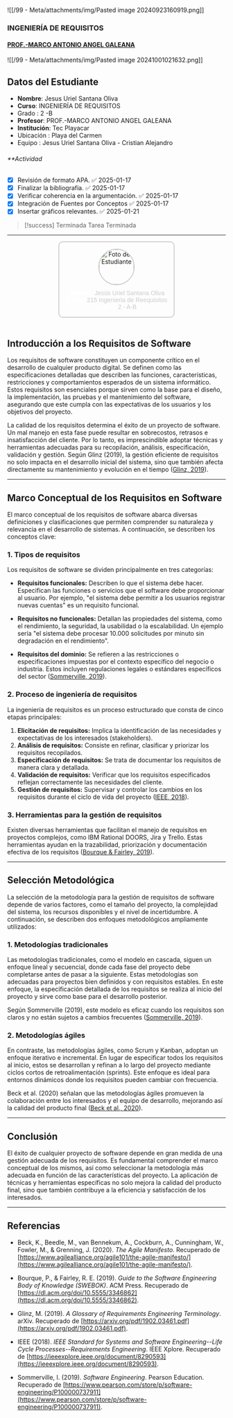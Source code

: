 
![[/99 - Meta/attachments/img/Pasted image 20240923160919.png]]

### INGENIERÍA DE REQUISITOS
#### [PROF.-MARCO ANTONIO ANGEL GALEANA](https://moodle.tecplayacar.edu.mx/user/view.php?id=8662&course=6032)

![[/99 - Meta/attachments/img/Pasted image 20241001021632.png]]





## **Datos del Estudiante**

- **Nombre**: Jesus Uriel Santana Oliva
- **Curso**: INGENIERÍA DE REQUISITOS
- Grado : 2 -B
- **Profesor**: PROF.-MARCO ANTONIO ANGEL GALEANA
- **Institución**: Tec Playacar
- Ubicación : Playa del Carmen
- Equipo : Jesus Uriel Santana Oliva
			- Cristian Alejandro
###### **Actividad
- [x] Revisión de formato APA. ✅ 2025-01-17
- [x] Finalizar la bibliografía. ✅ 2025-01-17
- [x] Verificar coherencia en la argumentación. ✅ 2025-01-17
- [x] Integración de Fuentes por Conceptos ✅ 2025-01-17
- [x] Insertar gráficos relevantes. ✅ 2025-01-21

> [!success] Terminada
> Tarea Terminada
> 
---
<center>
  <div style="display: inline-block; padding: 15px; border: 2px solid #ccc; border-radius: 10px; background: transparent; box-shadow: 0 0 15px rgba(255,255,255,0.3); text-align: center; transition: transform 0.3s, box-shadow 0.3s;">
    <img src="https://avatars.githubusercontent.com/u/47199647?v=4" alt="Foto del Estudiante" style="width: 80px; height: 80px; border-radius: 50%; margin-bottom: 10px; border: 2px solid #ccc; transition: transform 0.3s;">
    <div style="font-family: Arial, sans-serif; color: #ccc;">
      <strong style="color: #fff;">Alumno:</strong> Jesús Uriel Santana Oliva<br>
      <strong style="color: #fff;">Curso:</strong> 215  Ingenieria de Reequisitos<br>
      <strong style="color: #fff;">Grado:</strong> 2 - A-B
    </div>
  </div>
</center>

<br>

## Introducción a los Requisitos de Software

Los requisitos de software constituyen un componente crítico en el desarrollo de cualquier producto digital. Se definen como las especificaciones detalladas que describen las funciones, características, restricciones y comportamientos esperados de un sistema informático. Estos requisitos son esenciales porque sirven como la base para el diseño, la implementación, las pruebas y el mantenimiento del software, asegurando que este cumpla con las expectativas de los usuarios y los objetivos del proyecto.

La calidad de los requisitos determina el éxito de un proyecto de software. Un mal manejo en esta fase puede resultar en sobrecostos, retrasos e insatisfacción del cliente. Por lo tanto, es imprescindible adoptar técnicas y herramientas adecuadas para su recopilación, análisis, especificación, validación y gestión. Según Glinz (2019), la gestión eficiente de requisitos no solo impacta en el desarrollo inicial del sistema, sino que también afecta directamente su mantenimiento y evolución en el tiempo ([Glinz, 2019](https://arxiv.org/pdf/1902.03461.pdf)).

---

## Marco Conceptual de los Requisitos en Software

El marco conceptual de los requisitos de software abarca diversas definiciones y clasificaciones que permiten comprender su naturaleza y relevancia en el desarrollo de sistemas. A continuación, se describen los conceptos clave:

### **1. Tipos de requisitos**

Los requisitos de software se dividen principalmente en tres categorías:

- **Requisitos funcionales:** Describen lo que el sistema debe hacer. Especifican las funciones o servicios que el software debe proporcionar al usuario. Por ejemplo, "el sistema debe permitir a los usuarios registrar nuevas cuentas" es un requisito funcional.
    
- **Requisitos no funcionales:** Detallan las propiedades del sistema, como el rendimiento, la seguridad, la usabilidad o la escalabilidad. Un ejemplo sería "el sistema debe procesar 10.000 solicitudes por minuto sin degradación en el rendimiento".
    
- **Requisitos del dominio:** Se refieren a las restricciones o especificaciones impuestas por el contexto específico del negocio o industria. Estos incluyen regulaciones legales o estándares específicos del sector ([Sommerville, 2019](https://www.pearson.com/store/p/software-engineering/P100000737911)).
    

### **2. Proceso de ingeniería de requisitos**

La ingeniería de requisitos es un proceso estructurado que consta de cinco etapas principales:

1. **Elicitación de requisitos:** Implica la identificación de las necesidades y expectativas de los interesados (stakeholders).
2. **Análisis de requisitos:** Consiste en refinar, clasificar y priorizar los requisitos recopilados.
3. **Especificación de requisitos:** Se trata de documentar los requisitos de manera clara y detallada.
4. **Validación de requisitos:** Verificar que los requisitos especificados reflejan correctamente las necesidades del cliente.
5. **Gestión de requisitos:** Supervisar y controlar los cambios en los requisitos durante el ciclo de vida del proyecto ([IEEE, 2018](https://ieeexplore.ieee.org/document/8290593)).

### **3. Herramientas para la gestión de requisitos**

Existen diversas herramientas que facilitan el manejo de requisitos en proyectos complejos, como IBM Rational DOORS, Jira y Trello. Estas herramientas ayudan en la trazabilidad, priorización y documentación efectiva de los requisitos ([Bourque & Fairley, 2019](https://dl.acm.org/doi/10.5555/3346862)).

---

## Selección Metodológica

La selección de la metodología para la gestión de requisitos de software depende de varios factores, como el tamaño del proyecto, la complejidad del sistema, los recursos disponibles y el nivel de incertidumbre. A continuación, se describen dos enfoques metodológicos ampliamente utilizados:

### **1. Metodologías tradicionales**

Las metodologías tradicionales, como el modelo en cascada, siguen un enfoque lineal y secuencial, donde cada fase del proyecto debe completarse antes de pasar a la siguiente. Estas metodologías son adecuadas para proyectos bien definidos y con requisitos estables. En este enfoque, la especificación detallada de los requisitos se realiza al inicio del proyecto y sirve como base para el desarrollo posterior.

Según Sommerville (2019), este modelo es eficaz cuando los requisitos son claros y no están sujetos a cambios frecuentes ([Sommerville, 2019](https://www.pearson.com/store/p/software-engineering/P100000737911)).

### **2. Metodologías ágiles**

En contraste, las metodologías ágiles, como Scrum y Kanban, adoptan un enfoque iterativo e incremental. En lugar de especificar todos los requisitos al inicio, estos se desarrollan y refinan a lo largo del proyecto mediante ciclos cortos de retroalimentación (sprints). Este enfoque es ideal para entornos dinámicos donde los requisitos pueden cambiar con frecuencia.

Beck et al. (2020) señalan que las metodologías ágiles promueven la colaboración entre los interesados y el equipo de desarrollo, mejorando así la calidad del producto final ([Beck et al., 2020](https://www.agilealliance.org/agile101/the-agile-manifesto/)).

---

## Conclusión

El éxito de cualquier proyecto de software depende en gran medida de una gestión adecuada de los requisitos. Es fundamental comprender el marco conceptual de los mismos, así como seleccionar la metodología más adecuada en función de las características del proyecto. La aplicación de técnicas y herramientas específicas no solo mejora la calidad del producto final, sino que también contribuye a la eficiencia y satisfacción de los interesados.

---

## Referencias

- Beck, K., Beedle, M., van Bennekum, A., Cockburn, A., Cunningham, W., Fowler, M., & Grenning, J. (2020). _The Agile Manifesto_. Recuperado de [https://www.agilealliance.org/agile101/the-agile-manifesto/](https://www.agilealliance.org/agile101/the-agile-manifesto/).
    
- Bourque, P., & Fairley, R. E. (2019). _Guide to the Software Engineering Body of Knowledge (SWEBOK)_. ACM Press. Recuperado de [https://dl.acm.org/doi/10.5555/3346862](https://dl.acm.org/doi/10.5555/3346862).
    
- Glinz, M. (2019). _A Glossary of Requirements Engineering Terminology_. arXiv. Recuperado de [https://arxiv.org/pdf/1902.03461.pdf](https://arxiv.org/pdf/1902.03461.pdf).
    
- IEEE (2018). _IEEE Standard for Systems and Software Engineering--Life Cycle Processes--Requirements Engineering_. IEEE Xplore. Recuperado de [https://ieeexplore.ieee.org/document/8290593](https://ieeexplore.ieee.org/document/8290593).
    
- Sommerville, I. (2019). _Software Engineering_. Pearson Education. Recuperado de [https://www.pearson.com/store/p/software-engineering/P100000737911](https://www.pearson.com/store/p/software-engineering/P100000737911).